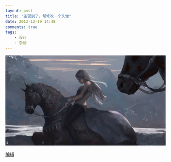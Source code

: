 ```yaml
---
layout: post
title: "圣诞到了，帮修改一个头像"
date: 2012-12-19 14:48
comments: true
tags: 
	- 设计 
	- 杂谈
---
```


![ico原来的样子](/assets/blogImg/wlop.png)  

[编辑](https://github.com/KUN-NT/kun-nt.github.io/edit/blog/source/_posts/hello-world.md)